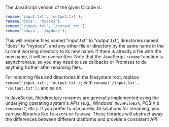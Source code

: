 The JavaScript version of the given C code is:

```javascript
rename('input.txt', 'output.txt');
rename('docs', 'mydocs');
rename('/input.txt', '/output.txt');
rename('/docs', '/mydocs');
```
This will rename files named "input.txt" to "output.txt", directories named "docs" to "mydocs", and any other file or directory by the same name in the current working directory to its new name. If there is already a file with the new name, it will be overwritten.
Note that the JavaScript `rename` function is asynchronous, so you may need to use callbacks or Promises to do anything further after renaming files.

For renaming files and directories in the filesystem root, replace `rename('input.txt', 'output.txt');` with `rename('/input.txt', '/output.txt');` and so on. 

In JavaScript, file/directory renames are generally implemented using the underlying operating system's APIs (e.g., Windows' `MoveFileExA`, POSIX's `renameat2`, etc.). If you prefer to use purely JS solutions for renaming, you can use libraries like `fs-extra` or `fs-move`. These libraries will abstract away the differences between different platforms and provide a consistent API.
